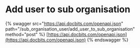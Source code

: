 # Add user to sub organisation

{% swagger src="https://api.docbits.com/openapi.json" path="/sub_organisation_user/add_user_to_sub_organisation" method="post" %}
[https://api.docbits.com/openapi.json](https://api.docbits.com/openapi.json)
{% endswagger %}

